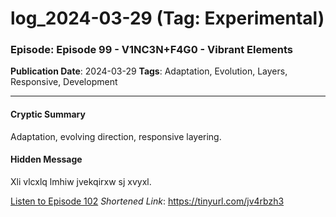 # log_2024-03-29 (Tag: Experimental)

### Episode: Episode 99 - V1NC3N+F4G0 - Vibrant Elements

**Publication Date**: 2024-03-29
**Tags**: Adaptation, Evolution, Layers, Responsive, Development

---

#### Cryptic Summary
Adaptation, evolving direction, responsive layering.

#### Hidden Message
Xli vlcxlq lmhiw jvekqirxw sj xvyxl.

[Listen to Episode 102](https://tinyurl.com/jv4rbzh3)
*Shortened Link*: https://tinyurl.com/jv4rbzh3
